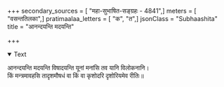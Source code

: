 +++
secondary_sources = [ "महा-सुभाषित-सङ्ग्रहः - 4841",]
meters = [ "वसन्ततिलका",]
pratimaalaa_letters = [ "क", "त",]
jsonClass = "Subhaashita"
title = "आनन्दयन्ति मदयन्ति"

+++

<details open><summary>Text</summary>

आनन्दयन्ति मदयन्ति विषादयन्ति यूनां मनांसि तव यानि विलोकनानि।  
किं मन्त्रमावहसि तादृशमौषधं वा किं वा कृशोदरि दृशोरियमेव रीतिः॥
</details>
